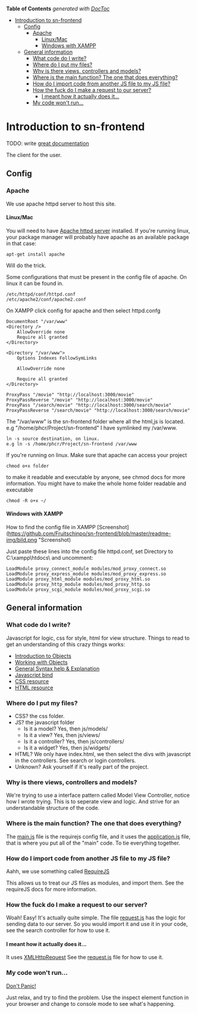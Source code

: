 **Table of Contents**  *generated with [DocToc](http://doctoc.herokuapp.com/)*

- [Introduction to sn-frontend](#introduction-to-sn-frontend)
	- [Config](#config)
		- [Apache](#apache)
			- [Linux/Mac](##linuxmac)
			- [Windows with XAMPP](#windows-with-xampp)
	- [General information](#general-information)
		- [What code do I write?](#what-code-do-i-write)
		- [Where do I put my files?](#where-do-i-put-my-files)
		- [Why is there views, controllers and models?](#why-is-there-views-controllers-and-models)
		- [Where is the main function? The one that does everything?](#where-is-the-main-function-the-one-that-does-everything)
		- [How do I import code from another JS file to my JS file?](#how-do-i-import-code-from-another-js-file-to-my-js-file)
		- [How the fuck do I make a request to our server?](#how-the-fuck-do-i-make-a-request-to-our-server)
			- [I meant how it actually does it...](##i-meant-how-it-actually-does-it)
		- [My code won't run...](#my-code-wont-run)

# Introduction to sn-frontend
TODO: write [great documentation](http://jacobian.org/writing/what-to-write/) 

The client for the user.

## Config
### Apache
We use apache httpd server to host this site.

#### Linux/Mac
You will need to have [Apache httpd server](https://httpd.apache.org/) installed. 
If you're running linux, your package manager will probably have apache as an available package in that case:
```
apt-get install apache
```
Will do the trick.

Some configurations that must be present in the config file of apache. On linux it can be found in.
```
/etc/httpd/conf/httpd.conf
/etc/apache2/conf/apache2.conf
```
On XAMPP click config for apache and then select httpd.confg

```
DocumentRoot "/var/www"
<Directory />
    AllowOverride none
    Require all granted
</Directory>

<Directory "/var/www"> 
    Options Indexes FollowSymLinks

    AllowOverride none

    Require all granted
</Directory>

ProxyPass "/movie" "http://localhost:3000/movie"
ProxyPassReverse "/movie" "http://localhost:3000/movie"
ProxyPass "/search/movie" "http://localhost:3000/search/movie"
ProxyPassReverse "/search/movie" "http://localhost:3000/search/movie"
```

The "/var/www" is the sn-frontend folder where all the html,js is located. e.g "/home/phcr/Project/sn-frontend" I have symlinked my /var/www. 
```
ln -s source destination, on linux. 
e.g ln -s /home/phcr/Project/sn-frontend /var/www
```

 If you're running on linux. Make sure that apache can access your project 
```
chmod o+x folder
```
to make it readable and executable by anyone, see chmod docs for more information. You might have to make the whole home folder readable and executable 
```
chmod -R o+x ~/
```

#### Windows with XAMPP

How to find the config file in XAMPP
[Screenshot](https://github.com/Fruitschinpo/sn-frontend/blob/master/readme-img/bild.png "Screenshot)

Just paste these lines into the config file httpd.conf, set Directory to C:\xampp\htdocs\ and uncomment:
```
LoadModule proxy_connect_module modules/mod_proxy_connect.so
LoadModule proxy_express_module modules/mod_proxy_express.so
LoadModule proxy_html_module modules/mod_proxy_html.so
LoadModule proxy_http_module modules/mod_proxy_http.so
LoadModule proxy_scgi_module modules/mod_proxy_scgi.so
```



## General information
### What code do I write?
Javascript for logic, css for style, html for view structure. Things to read to get an understanding of this crazy things works:
* [Introduction to Objects](https://developer.mozilla.org/en-US/docs/Web/JavaScript/Introduction_to_Object-Oriented_JavaScript)
* [Working with Objects](https://developer.mozilla.org/en-US/docs/Web/JavaScript/Guide/Working_with_Objects)
* [General Syntax help & Explanation](https://developer.mozilla.org/en-US/docs/Web/JavaScript/Guide)
* [Javascript bind](https://developer.mozilla.org/en-US/docs/Web/JavaScript/Reference/Global_Objects/Function/bind)
* [CSS resource](https://developer.mozilla.org/en-US/docs/Web/CSS)
* [HTML resource](https://developer.mozilla.org/en-US/docs/Web/HTML)

### Where do I put my files?
- CSS? the css folder.
- JS? the javascript folder
  - Is it a model? Yes, then js/models/
  - Is it a view? Yes, then js/views/
  - Is it a controller? Yes, then js/controllers/
  - Is it a widget? Yes, then js/widgets/
- HTML? We only have index.html, we then select the divs with javascript in the controllers. See search or login controllers.
- Unknown? Ask yourself if it's really part of the project.

### Why is there views, controllers and models?
We're trying to use a interface pattern called Model View Controller, notice how I wrote trying. This is to seperate view and logic. And strive for an understandable structure of the code.

### Where is the main function? The one that does everything?
The [main.js](https://github.com/Fruitschinpo/sn-frontend/blob/master/js/main.js) file is the requirejs config file, and it uses the [application.js](https://github.com/Fruitschinpo/sn-frontend/blob/master/js/application.js) file, that is where you put all of the "main" code. To tie everything together.

### How do I import code from another JS file to my JS file?
Aahh, we use something called [RequireJS](http://requirejs.org/docs/api.html)

This allows us to treat our JS files as modules, and import them. See the requireJS docs for more information.

### How the fuck do I make a request to our server?
Woah! Easy! It's actually quite simple. The file [request.js](https://github.com/Fruitschinpo/sn-frontend/blob/master/js/app/request.js) has the logic for sending data to our server. So you would import it and use it in your code, see the search controller for how to use it. 

#### I meant how it actually does it...
It uses [XMLHttpRequest](https://developer.mozilla.org/en-US/docs/Web/API/XMLHttpRequest) See the [request.js](https://github.com/Fruitschinpo/sn-frontend/blob/master/js/app/request.js) file for how to use it.

### My code won't run...
[Don't Panic!](https://www.youtube.com/watch?v=d-diB65scQU)

Just relax, and try to find the problem. Use the inspect element function in your browser and change to console mode to see what's happening.
